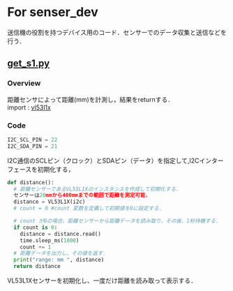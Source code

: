 # For senser_dev
送信機の役割を持つデバイス用のコード．センサーでのデータ収集と送信などを行う．
## [get_s1.py](https://github.com/Fel615/IoTDojo_fri2nd/blob/main/BLE/senser_dev/get_s1.py)
### Overview
距離センサによって距離(mm)を計測し，結果をreturnする．  
import : [vl53l1x](https://github.com/Fel615/IoTDojo_fri2nd/blob/main/BLE/senser_dev/vl53l1x.py)

### Code
```python senser_dev/get_s1.py
I2C_SCL_PIN = 22  
I2C_SDA_PIN = 21  
```
I2C通信のSCLピン（クロック）とSDAピン（データ）を指定して,I2Cインターフェースを初期化する，

```python senser_dev/get_s1.py
def distance():
  # 距離センサーであるVL53L1Xのインスタンスを作成して初期化する．
  センサーは20mmから400mmまでの範囲で距離を測定可能，
  distance = VL53L1X(i2c)
  # count = 0 #count 変数を定義して初期値を0に設定する．

  # count が0の場合、距離センサーから距離データを読み取り，その後、1秒待機する．
  if count is 0: 
    distance = distance.read()
    time.sleep_ms(1000)
    count += 1
  # 距離データを出力し、その値を返す．
  print("range: mm ", distance)
  return distance
```
VL53L1Xセンサーを初期化し、一度だけ距離を読み取って表示する．
